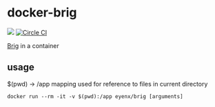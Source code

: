 # docker-brig

[![](https://images.microbadger.com/badges/image/eyenx/brig.svg)](https://microbadger.com/images/eyenx/brig "Get your own image badge on microbadger.com")
[![Circle CI](https://circleci.com/gh/eyenx/docker-brig.svg?style=svg)](https://circleci.com/gh/eyenx/docker-brig)


[Brig](https://github.com/sahib/brig) in a container

## usage

$(pwd) -> /app mapping used for reference to files in current directory

```
docker run --rm -it -v $(pwd):/app eyenx/brig [arguments]
```


